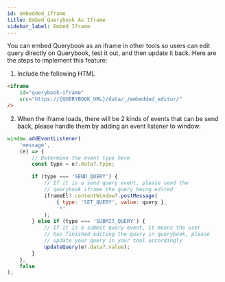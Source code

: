 ```yaml
---
id: embedded_iframe
title: Embed Querybook As Iframe
sidebar_label: Embed Iframe
---
```


You can embed Querybook as an iframe in other tools so users can edit query directly on Querybook, test it out, and then update it back. Here are the steps to implement this feature:

1. Include the following HTML

```html
<iframe
    id="querybook-iframe"
    src="https://{QUERYBOOK_URL}/data/_/embedded_editor/"
/>
```

2. When the iframe loads, there will be 2 kinds of events that can be send back, please handle them by adding an event listener to window:

```js
window.addEventListener(
    'message',
    (e) => {
        // Determine the event type here
        const type = e?.data?.type;

        if (type === 'SEND_QUERY') {
            // If it is a send query event, please send the
            // querybook iframe the query being edited
            iframeEl?.contentWindow?.postMessage(
                { type: 'SET_QUERY', value: query },
                '*'
            );
        } else if (type === 'SUBMIT_QUERY') {
            // If it is a submit query event, it means the user
            // has finished editing the query in querybook, please
            // update your query in your tool accordingly
            updateQuery(e?.data?.value);
        }
    },
    false
);
```
